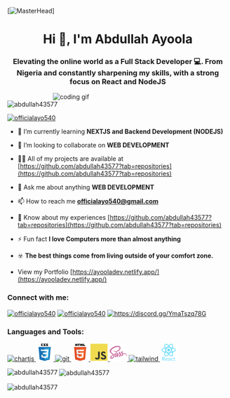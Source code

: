 [![MasterHead](https://digitaledgetech.in/images/Banner_03.gif)]
<h1 align="center">Hi 👋, I'm Abdullah Ayoola</h1>
<h3 align="center">Elevating the online world as a Full Stack Developer 💻. From Nigeria and constantly sharpening my skills, with a strong focus on React and NodeJS</h3>
<img align="right" alt="coding gif" width= "400" src="https://media0.giphy.com/media/qgQUggAC3Pfv687qPC/giphy.gif">

<p align="left"> <img src="https://komarev.com/ghpvc/?username=abdullah43577&label=Profile%20views&color=0e75b6&style=flat" alt="abdullah43577" /> </p>

<p align="left"> <a href="https://twitter.com/officialayo540" target="blank"><img src="https://img.shields.io/twitter/follow/officialayo540?logo=twitter&style=for-the-badge" alt="officialayo540" /></a> </p>

- 🌱 I’m currently learning **NEXTJS and Backend Development (NODEJS)**

- 👯 I’m looking to collaborate on **WEB DEVELOPMENT**

- 👨‍💻 All of my projects are available at [https://github.com/abdullah43577?tab=repositories](https://github.com/abdullah43577?tab=repositories)

- 💬 Ask me about anything **WEB DEVELOPMENT**

- 📫 How to reach me **officialayo540@gmail.com**

- 📄 Know about my experiences [https://github.com/abdullah43577?tab=repositories](https://github.com/abdullah43577?tab=repositories)

- ⚡ Fun fact **I love Computers more than almost anything**

- ☣️ **The best things come from living outside of your comfort zone.**

- View my Portfolio [https://ayooladev.netlify.app/](https://ayooladev.netlify.app/)

<h3 align="left">Connect with me:</h3>
<p align="left">
<a href="https://codepen.io/officialayo540" target="blank"><img align="center" src="https://raw.githubusercontent.com/rahuldkjain/github-profile-readme-generator/master/src/images/icons/Social/codepen.svg" alt="officialayo540" height="30" width="40" /></a>
<a href="https://twitter.com/officialayo540" target="blank"><img align="center" src="https://raw.githubusercontent.com/rahuldkjain/github-profile-readme-generator/master/src/images/icons/Social/twitter.svg" alt="officialayo540" height="30" width="40" /></a>
<a href="https://discord.gg/https://discord.gg/YmaTszq78G" target="blank"><img align="center" src="https://raw.githubusercontent.com/rahuldkjain/github-profile-readme-generator/master/src/images/icons/Social/discord.svg" alt="https://discord.gg/YmaTszq78G" height="30" width="40" /></a>
</p>

<h3 align="left">Languages and Tools:</h3>
<p align="left"> <a href="https://www.chartjs.org" target="_blank" rel="noreferrer"> <img src="https://www.chartjs.org/media/logo-title.svg" alt="chartjs" width="40" height="40"/> </a>        <a href="https://www.w3schools.com/css/" target="_blank" rel="noreferrer"> <img src="https://raw.githubusercontent.com/devicons/devicon/master/icons/css3/css3-original-wordmark.svg" alt="css3" width="40" height="40"/> </a> <a href="https://git-scm.com/" target="_blank" rel="noreferrer"> <img src="https://www.vectorlogo.zone/logos/git-scm/git-scm-icon.svg" alt="git" width="40" height="40"/> </a> <a href="https://www.w3.org/html/" target="_blank" rel="noreferrer"> <img src="https://raw.githubusercontent.com/devicons/devicon/master/icons/html5/html5-original-wordmark.svg" alt="html5" width="40" height="40"/> </a> <a href="https://developer.mozilla.org/en-US/docs/Web/JavaScript" target="_blank" rel="noreferrer"> <img src="https://raw.githubusercontent.com/devicons/devicon/master/icons/javascript/javascript-original.svg" alt="javascript" width="40" height="40"/> </a> <a href="https://sass-lang.com" target="_blank" rel="noreferrer"> <img src="https://raw.githubusercontent.com/devicons/devicon/master/icons/sass/sass-original.svg" alt="sass" width="40" height="40"/> </a> <a href="https://tailwindcss.com/" target="_blank" rel="noreferrer"> <img src="https://www.vectorlogo.zone/logos/tailwindcss/tailwindcss-icon.svg" alt="tailwind" width="40" height="40"/> </a> <a href="https://reactjs.org/" target="_blank" rel="noreferrer"> <img src="https://raw.githubusercontent.com/devicons/devicon/master/icons/react/react-original-wordmark.svg" alt="react" width="40" height="40"/> </a> </p>

<p><img align="left" src="https://github-readme-stats.vercel.app/api/top-langs?username=abdullah43577&show_icons=true&locale=en&layout=compact" alt="abdullah43577" /></p>

<p>&nbsp;<img align="center" src="https://github-readme-stats.vercel.app/api?username=abdullah43577&show_icons=true&locale=en" alt="abdullah43577" /></p>

<p><img align="center" src="https://github-readme-streak-stats.herokuapp.com/?user=abdullah43577&" alt="abdullah43577" /></p>

